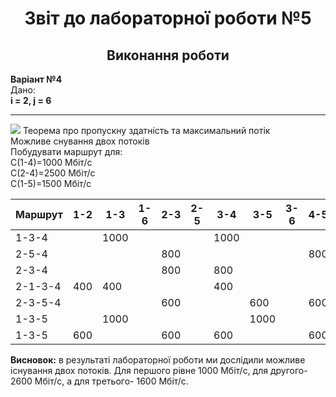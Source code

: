 <h1 align="center">Звіт до лабораторної роботи №5</h1>

<h2 align="center">Виконання роботи</h2>
<strong>Варіант №4</strong>
<br />
Дано: <br />
<strong>
  i = 2,
  j = 6
</strong>
<hr />
<img src="https://github.com/RostyslavBoretskiy/TR31-TOTM2020/blob/master/LAB5/002.jpg" />
Теорема про пропускну здатність та максимальний потік
<br />
Можливе снування двох потоків
<br />
Побудувати маршрут для:
<br />
С(1-4)=1000 Мбіт/с
<br />
С(2-4)=2500 Мбіт/с
<br />
С(1-5)=1500 Мбіт/с
<br />


<table class="tg">
<thead>
  <tr>
    <th class="tg-0lax">Маршрут</th>
    <th class="tg-0lax">1-2</th>
    <th class="tg-0lax">1-3</th>
    <th class="tg-0lax">1-6</th>
    <th class="tg-0lax">2-3</th>
    <th class="tg-0lax">2-5</th>
    <th class="tg-0lax">3-4</th>
    <th class="tg-0lax">3-5</th>
    <th class="tg-0lax">3-6</th>
    <th class="tg-0lax">4-5</th>
    <th class="tg-0lax">Мбіт/с</th>
    <th class="tg-0lax">Мбіт/с</th>
  </tr>
</thead>
<tbody>
  <tr>
    <td class="tg-0lax">1-3-4</td>
    <td class="tg-0lax"></td>
    <td class="tg-0lax">1000</td>
    <td class="tg-0lax"></td>
    <td class="tg-0lax"></td>
    <td class="tg-0lax"></td>
    <td class="tg-0lax">1000</td>
    <td class="tg-0lax"></td>
    <td class="tg-0lax"></td>
    <td class="tg-0lax"></td>
    <td class="tg-0lax">1000</td>
    <td class="tg-0lax">1000</td>
  </tr>
  <tr>
    <td class="tg-0lax">2-5-4</td>
    <td class="tg-0lax"></td>
    <td class="tg-0lax"></td>
    <td class="tg-0lax"></td>
    <td class="tg-0lax">800</td>
    <td class="tg-0lax"></td>
    <td class="tg-0lax"></td>
    <td class="tg-0lax"></td>
    <td class="tg-0lax"></td>
    <td class="tg-0lax">800</td>
    <td class="tg-0lax">800</td>
    <td class="tg-0lax">2600</td>
  </tr>
  <tr>
    <td class="tg-0lax">2-3-4</td>
    <td class="tg-0lax"></td>
    <td class="tg-0lax"></td>
    <td class="tg-0lax"></td>
    <td class="tg-0lax">800</td>
    <td class="tg-0lax"></td>
    <td class="tg-0lax">800</td>
    <td class="tg-0lax"></td>
    <td class="tg-0lax"></td>
    <td class="tg-0lax"></td>
    <td class="tg-0lax">800</td>
    <td class="tg-0lax">2600</td>
  </tr>
  <tr>
    <td class="tg-0lax">2-1-3-4</td>
    <td class="tg-0lax">400</td>
    <td class="tg-0lax">400</td>
    <td class="tg-0lax"></td>
    <td class="tg-0lax"></td>
    <td class="tg-0lax"></td>
    <td class="tg-0lax">400</td>
    <td class="tg-0lax"></td>
    <td class="tg-0lax"></td>
    <td class="tg-0lax"></td>
    <td class="tg-0lax">400</td>
    <td class="tg-0lax">2600</td>
  </tr>
  <tr>
    <td class="tg-0lax">2-3-5-4</td>
    <td class="tg-0lax"></td>
    <td class="tg-0lax"></td>
    <td class="tg-0lax"></td>
    <td class="tg-0lax">600</td>
    <td class="tg-0lax"></td>
    <td class="tg-0lax"></td>
    <td class="tg-0lax">600</td>
    <td class="tg-0lax"></td>
    <td class="tg-0lax">600</td>
    <td class="tg-0lax">600</td>
    <td class="tg-0lax">2600</td>
  </tr>
  <tr>
    <td class="tg-0lax">1-3-5</td>
    <td class="tg-0lax"></td>
    <td class="tg-0lax">1000</td>
    <td class="tg-0lax"></td>
    <td class="tg-0lax"></td>
    <td class="tg-0lax"></td>
    <td class="tg-0lax"></td>
    <td class="tg-0lax">1000</td>
    <td class="tg-0lax"></td>
    <td class="tg-0lax"></td>
    <td class="tg-0lax">1000</td>
    <td class="tg-0lax">1600</td>
  </tr>
  <tr>
    <td class="tg-0lax">1-3-5</td>
    <td class="tg-0lax">600</td>
    <td class="tg-0lax"></td>
    <td class="tg-0lax"></td>
    <td class="tg-0lax">600</td>
    <td class="tg-0lax"></td>
    <td class="tg-0lax">600</td>
    <td class="tg-0lax"></td>
    <td class="tg-0lax"></td>
    <td class="tg-0lax">600</td>
    <td class="tg-0lax">600</td>
    <td class="tg-0lax">1600</td>
  </tr>
</tbody>
</table>


<strong>Висновок:</strong> в результаті лабораторної роботи ми дослідили можливе існування двох потоків. Для першого рівне 1000 Мбіт/с, для другого- 2600 Мбіт/с, а для третього- 1600 Мбіт/с.

